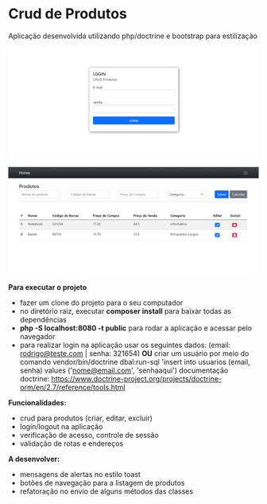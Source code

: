 # Crud de Produtos
Aplicação desenvolvida utilizando php/doctrine e bootstrap para estilização

![](https://github.com/razevedocosta/crud-produtos-php-mvc/blob/master/assets/login.png)

![](https://github.com/razevedocosta/crud-produtos-php-mvc/blob/master/assets/home.png)

**Para executar o projeto**
- fazer um clone do projeto para o seu computador
- no diretório raiz, executar **composer install** para baixar todas as dependências
- **php -S localhost:8080 -t public** para rodar a aplicação e acessar pelo navegador
- para realizar login na aplicação usar os seguintes dados: (email: rodrigo@teste.com | senha: 321654) 
  **OU** criar um usuário por meio do comando vendor/bin/doctrine dbal:run-sql 'insert into usuarios (email, senha) values ('nome@email.com', 'senhaaqui')
  documentação doctrine: https://www.doctrine-project.org/projects/doctrine-orm/en/2.7/reference/tools.html

**Funcionalidades:**
- crud para produtos (criar, editar, excluir)
- login/logout na aplicação
- verificação de acesso, controle de sessão
- validação de rotas e endereços

**A desenvolver:**
- mensagens de alertas no estilo toast
- botões de navegação para a listagem de produtos
- refatoração no envio de alguns métodos das classes

